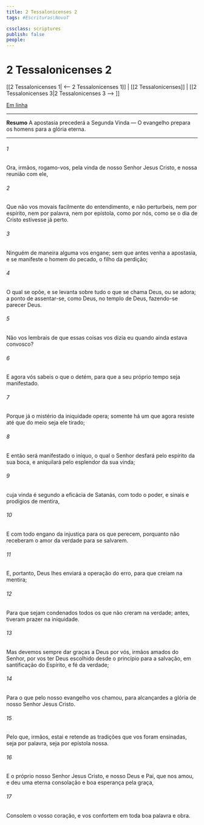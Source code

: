 ```yaml
---
title: 2 Tessalonicenses 2
tags: #Escrituras\NovoT

cssclass: scriptures
publish: false
people:
---
```


# 2 Tessalonicenses 2
[[2 Tessalonicenses 1| <-- 2 Tessalonicenses 1]] | [[2 Tessalonicenses]] | [[2 Tessalonicenses 3|2 Tessalonicenses 3 --> ]]

[Em linha](https://churchofjesuschrist.org/study/scriptures/nt/2-thes/2?lang=por)

---
__Resumo__
A apostasia precederá a Segunda Vinda — O evangelho prepara os homens para a glória eterna.

---
###### 1 
Ora, irmãos, rogamo-vos, pela vinda de nosso Senhor Jesus Cristo, e  nossa reunião com ele,

###### 2 
Que não vos movais facilmente do  entendimento, e não  perturbeis, nem por espírito, nem por palavra, nem por epístola, como  por nós, como se o dia de Cristo estivesse já perto.

###### 3 
Ninguém de maneira alguma vos engane;  sem que antes venha a apostasia, e se manifeste o homem do pecado, o filho da perdição;

###### 4 
O qual se opõe, e se levanta sobre tudo o que se chama Deus, ou se adora; a ponto de assentar-se, como Deus, no templo de Deus, fazendo-se parecer Deus.

###### 5 
Não vos lembrais de que essas coisas vos dizia eu quando ainda estava convosco?

###### 6 
E agora vós sabeis o que o detém, para que a seu próprio tempo seja manifestado.

###### 7 
Porque já o mistério da iniquidade opera; somente há um que agora resiste até que do meio seja ele tirado;

###### 8 
E então será manifestado o iníquo, o qual o Senhor desfará pelo espírito da sua boca, e aniquilará pelo esplendor da sua vinda;

###### 9 
 cuja vinda é segundo a eficácia de Satanás, com todo o poder, e sinais e prodígios de mentira,

###### 10 
E com todo engano da injustiça para os que perecem, porquanto não receberam o amor da verdade para se salvarem.

###### 11 
E, portanto, Deus lhes enviará a operação do erro, para que creiam na mentira;

###### 12 
Para que sejam condenados todos os que não creram na verdade; antes, tiveram prazer na iniquidade.

###### 13 
Mas devemos sempre dar graças a Deus por vós, irmãos amados do Senhor, por vos ter Deus escolhido desde o princípio para a salvação, em santificação do Espírito, e fé da verdade;

###### 14 
Para o que pelo nosso evangelho vos chamou, para alcançardes a glória de nosso Senhor Jesus Cristo.

###### 15 
Pelo que, irmãos, estai  e retende as tradições que vos foram ensinadas, seja por palavra, seja por epístola nossa.

###### 16 
E o próprio nosso Senhor Jesus Cristo, e nosso Deus e Pai, que nos amou, e  deu uma eterna consolação e boa esperança pela graça,

###### 17 
Consolem o vosso coração, e vos confortem em toda boa palavra e obra.

